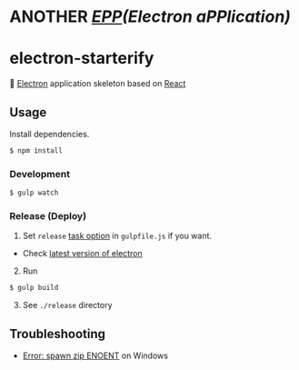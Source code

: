# ANOTHER *[EPP][epp](Electron aPPlication)*


# electron-starterify

:electric_plug: [Electron][electron] application skeleton based on [React][react]


## Usage

Install dependencies.

```sh
$ npm install
```

### Development

```sh
$ gulp watch
```

### Release (Deploy)

1. Set `release` [task option][opt] in `gulpfile.js` if you want.
  - Check [latest version of electron][latest]

2. Run
  ```sh
  $ gulp build
  ```

3. See `./release` directory


## Troubleshooting

- [Error: spawn zip ENOENT][issue1] on Windows


[electron]: http://electron.atom.io/
[react]: http://facebook.github.io/react/
[latest]: https://github.com/atom/electron/releases/latest
[opt]: https://github.com/mainyaa/gulp-electron#options
[issue1]: https://github.com/importre/electron-starterify/issues/1#issuecomment-101391136
[epp]: https://github.com/importre/epp/
